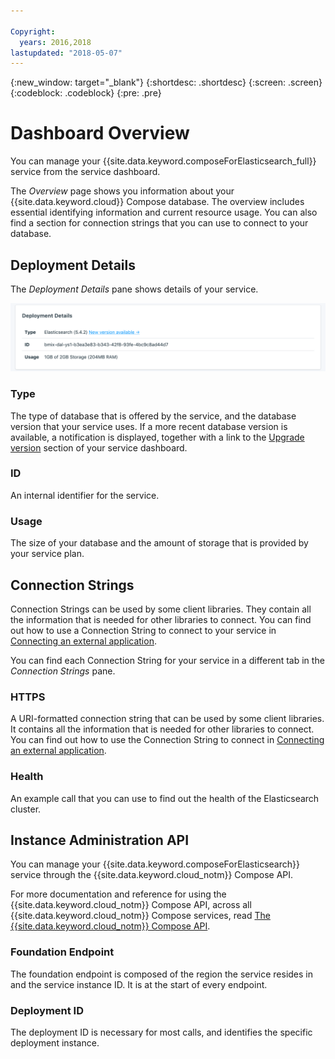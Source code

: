 ```yaml
---

Copyright:
  years: 2016,2018
lastupdated: "2018-05-07"
---
```


{:new_window: target="_blank"}
{:shortdesc: .shortdesc}
{:screen: .screen}
{:codeblock: .codeblock}
{:pre: .pre}

# Dashboard Overview

You can manage your {{site.data.keyword.composeForElasticsearch_full}} service from the service dashboard.

The _Overview_ page shows you information about your {{site.data.keyword.cloud}} Compose database. The overview includes essential identifying information and current resource usage. You can also find a section for connection strings that you can use to connect to your database.

## Deployment Details

The _Deployment Details_ pane shows details of your service.

![Deployment Details](./images/elastic_search-deployment-details.png "A view of the Deployment Details pane")

### Type

The type of database that is offered by the service, and the database version that your service uses. If a more recent database version is available, a notification is displayed, together with a link to the [Upgrade version](/docs/services/ComposeForElasticsearch/dashboard-settings.html#upgrade-version) section of your service dashboard.

### ID

An internal identifier for the service.

### Usage

The size of your database and the amount of storage that is provided by your service plan.


## Connection Strings

Connection Strings can be used by some client libraries. They contain all the information that is needed for other libraries to connect. You can find out how to use a Connection String to connect to your service in [Connecting an external application](/docs/services/ComposeForElasticsearch/connecting-external.html).

You can find each Connection String for your service in a different tab in the _Connection Strings_ pane.

### HTTPS

A URI-formatted connection string that can be used by some client libraries. It contains all the information that is needed for other libraries to connect. You can find out how to use the Connection String to connect in [Connecting an external application](/docs/services/ComposeForElasticsearch/connecting-external.html).

### Health

An example call that you can use to find out the health of the Elasticsearch cluster.

## Instance Administration API

You can manage your {{site.data.keyword.composeForElasticsearch}} service through the {{site.data.keyword.cloud_notm}} Compose API.

For more documentation and reference for using the {{site.data.keyword.cloud_notm}} Compose API, across all {{site.data.keyword.cloud_notm}} Compose services, read [The {{site.data.keyword.cloud_notm}} Compose API](https://www.compose.com/articles/the-ibm-cloud-compose-api/).

### Foundation Endpoint

The foundation endpoint is composed of the region the service resides in and the service instance ID. It is at the start of every endpoint.

### Deployment ID

The deployment ID is necessary for most calls, and identifies the specific deployment instance.
